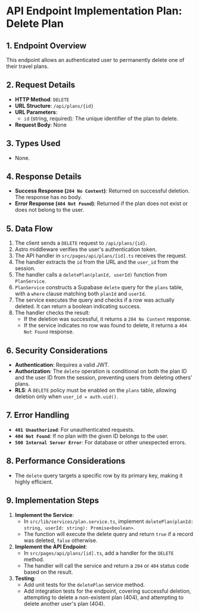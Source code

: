 # API Endpoint Implementation Plan: Delete Plan

## 1. Endpoint Overview
This endpoint allows an authenticated user to permanently delete one of their travel plans.

## 2. Request Details
- **HTTP Method**: `DELETE`
- **URL Structure**: `/api/plans/{id}`
- **URL Parameters**:
  - `id` (string, required): The unique identifier of the plan to delete.
- **Request Body**: None

## 3. Types Used
- None.

## 4. Response Details
- **Success Response (`204 No Content`)**: Returned on successful deletion. The response has no body.
- **Error Response (`404 Not Found`)**: Returned if the plan does not exist or does not belong to the user.

## 5. Data Flow
1. The client sends a `DELETE` request to `/api/plans/{id}`.
2. Astro middleware verifies the user's authentication token.
3. The API handler in `src/pages/api/plans/[id].ts` receives the request.
4. The handler extracts the `id` from the URL and the `user_id` from the session.
5. The handler calls a `deletePlan(planId, userId)` function from `PlanService`.
6. `PlanService` constructs a Supabase `delete` query for the `plans` table, with a `where` clause matching both `planId` and `userId`.
7. The service executes the query and checks if a row was actually deleted. It can return a boolean indicating success.
8. The handler checks the result:
   - If the deletion was successful, it returns a `204 No Content` response.
   - If the service indicates no row was found to delete, it returns a `404 Not Found` response.

## 6. Security Considerations
- **Authentication**: Requires a valid JWT.
- **Authorization**: The `delete` operation is conditional on both the plan ID and the user ID from the session, preventing users from deleting others' plans.
- **RLS**: A `DELETE` policy must be enabled on the `plans` table, allowing deletion only when `user_id = auth.uid()`.

## 7. Error Handling
- **`401 Unauthorized`**: For unauthenticated requests.
- **`404 Not Found`**: If no plan with the given ID belongs to the user.
- **`500 Internal Server Error`**: For database or other unexpected errors.

## 8. Performance Considerations
- The `delete` query targets a specific row by its primary key, making it highly efficient.

## 9. Implementation Steps
1. **Implement the Service**:
   - In `src/lib/services/plan.service.ts`, implement `deletePlan(planId: string, userId: string): Promise<boolean>`.
   - The function will execute the delete query and return `true` if a record was deleted, `false` otherwise.
2. **Implement the API Endpoint**:
   - In `src/pages/api/plans/[id].ts`, add a handler for the `DELETE` method.
   - The handler will call the service and return a `204` or `404` status code based on the result.
3. **Testing**:
   - Add unit tests for the `deletePlan` service method.
   - Add integration tests for the endpoint, covering successful deletion, attempting to delete a non-existent plan (404), and attempting to delete another user's plan (404).
